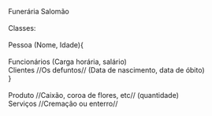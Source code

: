 Funerária Salomão <br>
<br>
Classes:<br>
<br>
Pessoa (Nome, Idade){<br>
<br>
Funcionários (Carga horária, salário)<br>
Clientes //Os defuntos// (Data de nascimento, data de óbito)<br>
}<br>
<br>
Produto //Caixão, coroa de flores, etc// (quantidade)<br>
Serviços //Cremação ou enterro//
